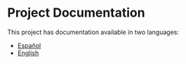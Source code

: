 # Project Documentation

This project has documentation available in two languages:

- [Español](./docs/README_es.md)
- [English](./docs/README_en.md)
